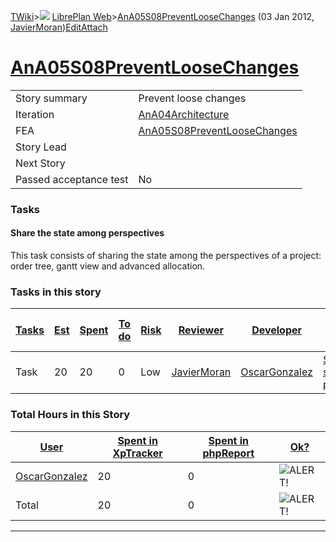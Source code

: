 [TWiki](Main_WebHome)&gt;![](/twiki/pub/TWiki/TWikiDocGraphics/web-bg-small.gif) [LibrePlan Web](LibrePlan_WebHome)&gt;[AnA05S08PreventLooseChanges](LibrePlan_AnA05S08PreventLooseChanges "Topic revision: 3 (03 Jan 2012 - 15:11:19)") (03 Jan 2012, [JavierMoran](Main_JavierMoran))[Edit](LibrePlan_AnA05S08PreventLooseChanges?t=1520344037 "Edit this topic text")[Attach](/twiki/bin/attach/LibrePlan/AnA05S08PreventLooseChanges "Attach an image or document to this topic")  

 [AnA05S08PreventLooseChanges](LibrePlan_AnA05S08PreventLooseChanges)
=====================================================================

|                        |                                                                      |
|------------------------|----------------------------------------------------------------------|
| Story summary          | Prevent loose changes                                                |
| Iteration              | [AnA04Architecture](LibrePlan_AnA04Architecture)                     |
| FEA                    | [AnA05S08PreventLooseChanges](LibrePlan_AnA05S08PreventLooseChanges) |
| Story Lead             |                                                                      |
| Next Story             |                                                                      |
| Passed acceptance test | No                                                                   |

###  Tasks

####  Share the state among perspectives

This task consists of sharing the state among the perspectives of a project: order tree, gantt view and advanced allocation.

###  Tasks in this story

| [Tasks](LibrePlan_AnA05S08PreventLooseChanges?sortcol=0;table=2;up=0#sorted_table "Sort by this column") | [Est](LibrePlan_AnA05S08PreventLooseChanges?sortcol=1;table=2;up=0#sorted_table "Sort by this column") | [Spent](LibrePlan_AnA05S08PreventLooseChanges?sortcol=2;table=2;up=0#sorted_table "Sort by this column") | [To do](LibrePlan_AnA05S08PreventLooseChanges?sortcol=3;table=2;up=0#sorted_table "Sort by this column") | [Risk](LibrePlan_AnA05S08PreventLooseChanges?sortcol=4;table=2;up=0#sorted_table "Sort by this column") | [Reviewer](LibrePlan_AnA05S08PreventLooseChanges?sortcol=5;table=2;up=0#sorted_table "Sort by this column") | [Developer](LibrePlan_AnA05S08PreventLooseChanges?sortcol=6;table=2;up=0#sorted_table "Sort by this column") | [Task Name](LibrePlan_AnA05S08PreventLooseChanges?sortcol=7;table=2;up=0#sorted_table "Sort by this column") | [Start Date](LibrePlan_AnA05S08PreventLooseChanges?sortcol=8;table=2;up=0#sorted_table "Sort by this column") | [Est End Date](LibrePlan_AnA05S08PreventLooseChanges?sortcol=9;table=2;up=0#sorted_table "Sort by this column") | [End Date](LibrePlan_AnA05S08PreventLooseChanges?sortcol=10;table=2;up=0#sorted_table "Sort by this column") |
|----------------------------------------------------------------------------------------------------------|--------------------------------------------------------------------------------------------------------|----------------------------------------------------------------------------------------------------------|----------------------------------------------------------------------------------------------------------|---------------------------------------------------------------------------------------------------------|-------------------------------------------------------------------------------------------------------------|--------------------------------------------------------------------------------------------------------------|--------------------------------------------------------------------------------------------------------------|---------------------------------------------------------------------------------------------------------------|-----------------------------------------------------------------------------------------------------------------|--------------------------------------------------------------------------------------------------------------|
| Task                                                                                                     | 20                                                                                                     | 20                                                                                                       | 0                                                                                                        | Low                                                                                                     | [JavierMoran](Main_JavierMoran)                                                                             | [OscarGonzalez](Main_OscarGonzalez)                                                                          | [Share the state among perspectives](LibrePlan_AnA05S08PreventLooseChanges#TasK1)                            |                                                                                                               |                                                                                                                 |                                                                                                              |

###  Total Hours in this Story

| [User](LibrePlan_AnA05S08PreventLooseChanges?sortcol=0;table=3;up=0#sorted_table "Sort by this column") | [Spent in XpTracker](LibrePlan_AnA05S08PreventLooseChanges?sortcol=1;table=3;up=0#sorted_table "Sort by this column") | [Spent in phpReport](LibrePlan_AnA05S08PreventLooseChanges?sortcol=2;table=3;up=0#sorted_table "Sort by this column") | [Ok?](LibrePlan_AnA05S08PreventLooseChanges?sortcol=3;table=3;up=0#sorted_table "Sort by this column") |
|---------------------------------------------------------------------------------------------------------|-----------------------------------------------------------------------------------------------------------------------|-----------------------------------------------------------------------------------------------------------------------|--------------------------------------------------------------------------------------------------------|
| [OscarGonzalez](Main_OscarGonzalez)                                                                     | 20                                                                                                                    | 0                                                                                                                     | ![ALERT!](/twiki/pub/TWiki/TWikiDocGraphics/warning.gif "ALERT!")                                      |
| Total                                                                                                   | 20                                                                                                                    | 0                                                                                                                     | ![ALERT!](/twiki/pub/TWiki/TWikiDocGraphics/warning.gif "ALERT!")                                      |

------------------------------------------------------------------------
